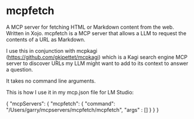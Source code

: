 # mcpfetch
A MCP server for fetching HTML or Markdown content from the web. Written in Xojo.
mcpfetch is a MCP server that allows a LLM to request the contents of a URL as Markdown.

I use this in conjunction with mcpkagi (https://github.com/gkjpettet/mcpkagi) which is a Kagi search engine MCP server to discover URLs my LLM might want to add to its context to answer a question.

It takes no command line arguments.

This is how I use it in my mcp.json file for LM Studio:

{
  "mcpServers": {
	"mcpfetch": {
		"command": "/Users/garry/mcpservers/mcpfetch/mcpfetch",
		"args" : []
	}
  }
}
